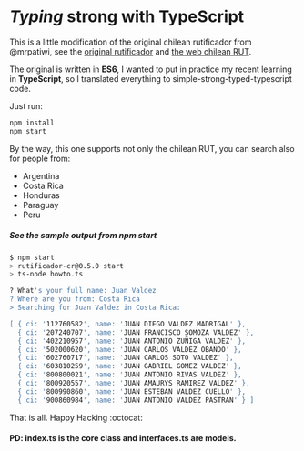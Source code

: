 *Typing* strong with TypeScript
=================================

This is a little modification of the original chilean rutificador from @mrpatiwi, see the [original rutificador](https://github.com/mrpatiwi/rutificador) and [the web chilean RUT](https://chile.rutificador.com/).

The original is written in __ES6__, I wanted to put in practice my recent learning in __TypeScript__, so I translated everything to simple-strong-typed-typescript code.

Just run:

 ```bash
 npm install
 npm start
 ```
 
 By the way, this one supports not only the chilean RUT, you can search also for people from:
 
  - Argentina
  - Costa Rica
  - Honduras
  - Paraguay
  - Peru

##### See the sample output from npm start
```bash
$ npm start
> rutificador-cr@0.5.0 start
> ts-node howto.ts

? What's your full name: Juan Valdez
? Where are you from: Costa Rica
> Searching for Juan Valdez in Costa Rica:

[ { ci: '112760582', name: 'JUAN DIEGO VALDEZ MADRIGAL' },
  { ci: '207240707', name: 'JUAN FRANCISCO SOMOZA VALDEZ' },
  { ci: '402210957', name: 'JUAN ANTONIO ZUÑIGA VALDEZ' },
  { ci: '502000620', name: 'JUAN CARLOS VALDEZ OBANDO' },
  { ci: '602760717', name: 'JUAN CARLOS SOTO VALDEZ' },
  { ci: '603810259', name: 'JUAN GABRIEL GOMEZ VALDEZ' },
  { ci: '800800021', name: 'JUAN ANTONIO RIVAS VALDEZ' },
  { ci: '800920557', name: 'JUAN AMAURYS RAMIREZ VALDEZ' },
  { ci: '800990860', name: 'JUAN ESTEBAN VALDEZ CUELLO' },
  { ci: '900860984', name: 'JUAN ANTONIO VALDEZ PASTRAN' } ]

  ```

That is all. Happy Hacking :octocat:

#### **PD**: index.ts is the core class and interfaces.ts are models.
